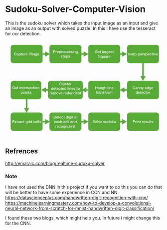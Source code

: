 # Sudoku-Solver-Computer-Vision
This is the sudoku solver which takes the input image as an input and give an image as an output with solved puzzle. In this I have use the tesseract  for ocr detection.


![Alt text](processSteps.jpeg?raw=true "Algo To Follow")

## Refrences
http://emaraic.com/blog/realtime-sudoku-solver
### Note
I have not used the DNN in this project if you want to do this you can do that will be better to have some experience in CCN and NN.
https://datascienceplus.com/handwritten-digit-recognition-with-cnn/
https://machinelearningmastery.com/how-to-develop-a-convolutional-neural-network-from-scratch-for-mnist-handwritten-digit-classification/

I found these two blogs, which might help you.
In future i might change this for the CNN.
